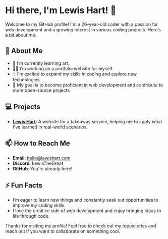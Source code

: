 # Hi there, I'm Lewis Hart! 👋

Welcome to my GitHub profile! I'm a 26-year-old coder with a passion for web development and a growing interest in various coding projects. Here’s a bit about me:

## 🚀 About Me
- 🌱 I’m currently learning art.
- 👨‍💻 I’m working on a portfolio website for myself.
- 💡 I’m excited to expand my skills in coding and explore new technologies.
- 🎯 My goal is to become proficient in web development and contribute to more open-source projects.

## 💻 Projects
- **[Lewis Hart](lewishart.com)**: A website for a takeaway service, helping me to apply what I've learned in real-world scenarios.

## 📫 How to Reach Me
- **Email**: [hello@lewishart.com](mailto:hello@lewishart.com)
- **Discord**: LewisTheGreat
- **GitHub**: You're already here!

## ⚡ Fun Facts
- I’m eager to learn new things and constantly seek out opportunities to improve my coding skills.
- I love the creative side of web development and enjoy bringing ideas to life through code.

Thanks for visiting my profile! Feel free to check out my repositories and reach out if you want to collaborate on something cool.
